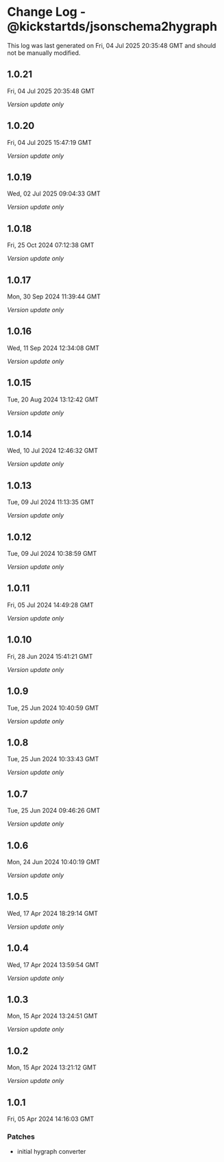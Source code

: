 # Change Log - @kickstartds/jsonschema2hygraph

This log was last generated on Fri, 04 Jul 2025 20:35:48 GMT and should not be manually modified.

## 1.0.21
Fri, 04 Jul 2025 20:35:48 GMT

_Version update only_

## 1.0.20
Fri, 04 Jul 2025 15:47:19 GMT

_Version update only_

## 1.0.19
Wed, 02 Jul 2025 09:04:33 GMT

_Version update only_

## 1.0.18
Fri, 25 Oct 2024 07:12:38 GMT

_Version update only_

## 1.0.17
Mon, 30 Sep 2024 11:39:44 GMT

_Version update only_

## 1.0.16
Wed, 11 Sep 2024 12:34:08 GMT

_Version update only_

## 1.0.15
Tue, 20 Aug 2024 13:12:42 GMT

_Version update only_

## 1.0.14
Wed, 10 Jul 2024 12:46:32 GMT

_Version update only_

## 1.0.13
Tue, 09 Jul 2024 11:13:35 GMT

_Version update only_

## 1.0.12
Tue, 09 Jul 2024 10:38:59 GMT

_Version update only_

## 1.0.11
Fri, 05 Jul 2024 14:49:28 GMT

_Version update only_

## 1.0.10
Fri, 28 Jun 2024 15:41:21 GMT

_Version update only_

## 1.0.9
Tue, 25 Jun 2024 10:40:59 GMT

_Version update only_

## 1.0.8
Tue, 25 Jun 2024 10:33:43 GMT

_Version update only_

## 1.0.7
Tue, 25 Jun 2024 09:46:26 GMT

_Version update only_

## 1.0.6
Mon, 24 Jun 2024 10:40:19 GMT

_Version update only_

## 1.0.5
Wed, 17 Apr 2024 18:29:14 GMT

_Version update only_

## 1.0.4
Wed, 17 Apr 2024 13:59:54 GMT

_Version update only_

## 1.0.3
Mon, 15 Apr 2024 13:24:51 GMT

_Version update only_

## 1.0.2
Mon, 15 Apr 2024 13:21:12 GMT

_Version update only_

## 1.0.1
Fri, 05 Apr 2024 14:16:03 GMT

### Patches

- initial hygraph converter

